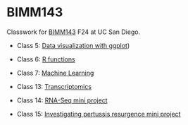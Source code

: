 # BIMM143
Classwork for [BIMM143](https://bioboot.github.io/bimm143_F24/schedule/) F24 at UC San Diego.

- Class 5: [Data visualization with ggplot](https://github.com/dgurholt/BIMM143/blob/main/BIMM%20143%20lab5/lab5.md))

- Class 6: [R functions](https://github.com/dgurholt/BIMM143/blob/main/BIMM%20143%20Lab%206/BIMM%20143%20Lab%206.md)
  
- Class 7: [Machine Learning](https://github.com/dgurholt/BIMM143/blob/main/BIMM%20143%20Lab%207/BIMM%20143%20lab%207.md)

- Class 13: [Transcriptomics](https://github.com/dgurholt/BIMM143/blob/main/Lab%2013%20Transcriptomics/Lab%2013%20Transcriptomics.md)

- Class 14: [RNA-Seq mini project](https://github.com/dgurholt/BIMM143/blob/main/Lab%2014%20RNA-Seq%20analysis%20mini-project/Lab%2014%20RNA-Seq%20analysis%20mini-project.md)

- Class 15: [Investigating pertussis resurgence mini project]()
